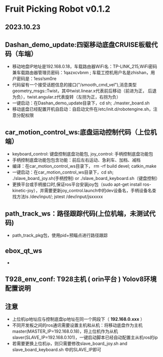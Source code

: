 # **Fruit Picking Robot v0.1.2**
## 2023.10.23
## Dashan_demo_update:四驱移动底盘CRUISE板载代码（车端）
* 移动地盘IP地址是192.168.0.18，车载路由器WiFi名：TP-LINK_215,WiFi密码兼车载路由器管理员密码：1qazxcvbnm ;  车载工控机用户名是zhishan，用户密码是：1ess!sm0re
* 代码留有一个接受话题信息的接口("/smooth_cmd_vel"),消息类型geometry_msgs::Twist，其中twist.linear.x代表前后移动（前进为正， 后退为负），twist.angular.z代表旋转（左拐为正，右拐为负）
* 一键启动：在Dashan_demo_update目录下，cd sh; ./master_board.sh
* 移动底盘已经配置开机自启动：自启动文件在/etc/init.d/robotengine.sh，注意分配权限

## car_motion_control_ws:底盘运动控制代码（上位机端）
* keyboard_control: 键盘控制底盘功能包, joy_control: 手柄控制底盘功能包
* 手柄控制底盘功能包包含功能：前后左右运动、急刹车、加档、减档
* 编译：在car_motion_control_ws目录下， rm -rf build devel; catkin_make
* 一键启动：在car_motion_control_ws目录下，cd sh; ./slave_board_joy.sh(手柄控制) or ./slave_board_keyboard.sh（键盘控制）
* 更换平台或手柄接口时,保证ros平台安装joy包（sudo apt-get install ros-kinetic-joy），并需要更新joy_control.launch中的dev设备名，手柄设备名查找方法ls /dev/input/; jstest /dev/input/jsxxxxx

## path_track_ws：路径跟踪代码(上位机端，未测试代码)
* path_track_pkg包，使用pid+预瞄点进行路径跟踪

## ebox_qt_ws
* 

## T928_env_conf: T928主机 ( orin平台 ) Yolov8环境配置说明

## 注意
* 上位机ip地址应与控制底盘ip地址在同一个网段下（ **192.168.0.xxx** ）
* 不同开发板之间的ros通讯需要设置主机和从机：将移动底盘作为主机master(MASTER_IP=192.168.0.18)，将上位机作为从机slaver(SLAVE_IP=192.168.0.101)，一键启动脚本已经自动配置主从机ros的ip
* 若需要更换上位机ip，则只需要修改slave_board_joy.sh and slave_board_keyboard.sh 中的SLAVE_IP即可